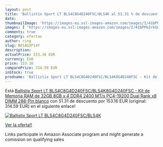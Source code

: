 ```yaml
---
layout: post
title: 'Ballistix Sport LT BLS4C8G4D240FSC/BLS4K al 51.31 % de descuento'
date: 
thumbnailImage: 'https://images-eu.ssl-images-amazon.com/images/I/41bPPbZrkGL._SL200_.jpg'
images: [ 'https://images-eu.ssl-images-amazon.com/images/I/41bPPbZrkGL._SL200_.jpg' ]
comments: true
category: ofertas
author: ring
slug: B01AG9F14Y
description:
actualPrice: 153.16 EUR
currency: EUR
price: 153.16
comparePrice: 314.59 EUR
inStock: true
prodname: 'Ballistix Sport LT BLS4C8G4D240FSC/BLS4K8G4D240FSC - Kit de Memoria RAM de 32GB  8GB x 4  DDR4  2400 MT/s  PC4-19200  Dual Rank x8  DIMM  288-Pin  blanco'
---
```


Está [Ballistix Sport LT BLS4C8G4D240FSC/BLS4K8G4D240FSC - Kit de Memoria RAM de 32GB  8GB x 4  DDR4  2400 MT/s  PC4-19200  Dual Rank x8  DIMM  288-Pin  blanco](https://www.amazon.es/dp/B01AG9F14Y/?tag=tolees-21) con 51.31 de descuento por 153.16 EUR (original: 314.59 EUR) en el siguiente enlace!

[![Ballistix Sport LT BLS4C8G4D240FSC/BLS4K](https://images-eu.ssl-images-amazon.com/images/I/41bPPbZrkGL._SL200_.jpg)](https://www.amazon.es/dp/B01AG9F14Y/?tag=tolees-21)

[Ver la oferta!!](https://www.amazon.es/dp/B01AG9F14Y/?tag=tolees-21)

Links participate in Amazon Associate program and might generate a comission on qualifying sales


